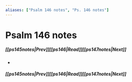 ```yaml
---
aliases: ["Psalm 146 notes", "Ps. 146 notes"]
---
```

# Psalm 146 notes
##### <span class=arrow-left></span>[[ps145notes|Prev]]<span class=navigation-separator></span>[[ps146|Read]]<span class=navigation-separator></span>[[ps147notes|Next]]<span class=arrow-right></span>
- 
##### <span class=arrow-left></span>[[ps145notes|Prev]]<span class=navigation-separator></span>[[ps146|Read]]<span class=navigation-separator></span>[[ps147notes|Next]]<span class=arrow-right></span>